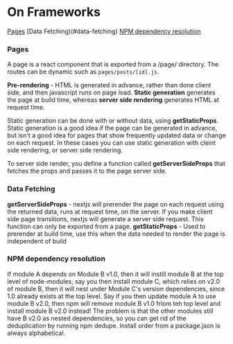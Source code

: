 # On Frameworks
[Pages](#pages)
[Data Fetching)(#data-fetching)
[NPM dependency resolution](#NPM-dependency-resolution)

### Pages
A page is a react component that is exported from a /page/ directory. The routes can be dynamic such as `pages/posts/[id].js`.

**Pre-rendering** - HTML is generated in advance, rather than done client side, and then javascript runs on page load. **Static generation** generates the page at build time, whereas **server side rendering** generates HTML at request time. 

Static generation can be done with or without data, using **getStaticProps**. Static generation is a good idea if the page can be generated in advance, but isn't a good idea for pages that show frequently updated data or change on each request. In these cases you can use static generation with cleint side rendering, or server side rendering.

To server side render, you define a function called **getServerSideProps** that fetches the props and passes it to the page server side.

### Data Fetching
**getServerSideProps** - nextjs will prerender the page on each request using the returned data, runs at request time, on the server. If you make client side page transitions, nextjs will generate a server side request. This function can only be exported from a page.
**getStaticProps** - Used to prerender at build time, use this when the data needed to render the page is independent of build 



### NPM dependency resolution

If module A depends on Module B v1.0, then it will instill module B at the top level of node-modules, say you then install module C, which relies on v2.0 of module B, then it will nest under Module C's version dependencies, since 1.0 already exists at the top level. Say if you then update module A to use module B v2.0, then npm will remove module B v1.0 frlom teh top level and install module B v2.0 instead! The problem is that the other modules still have B v2.0 as nested dependencies, so you can get rid of the deduplication by running npm dedupe. Install order from a package.json is always alphabetical. 


